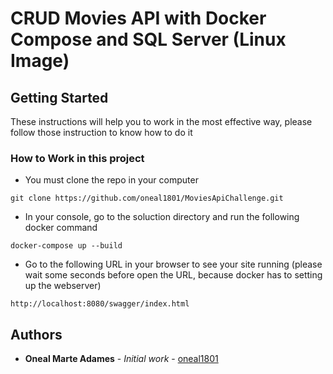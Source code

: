 # CRUD Movies API with Docker Compose and SQL Server (Linux Image)

## Getting Started

These instructions will help you to work in the most effective way, please follow those instruction to know how to do it

### How to Work in this project

* You must clone the repo in your computer

```
git clone https://github.com/oneal1801/MoviesApiChallenge.git
```

* In your console, go to the soluction directory and run the following docker command

```
docker-compose up --build
```

* Go to the following URL in your browser to see your site running (please wait some seconds before open the URL, because docker has to setting up the webserver)

```
http://localhost:8080/swagger/index.html
```


## Authors

* **Oneal Marte Adames** - *Initial work* - [oneal1801](https://github.com/oneal1801)
